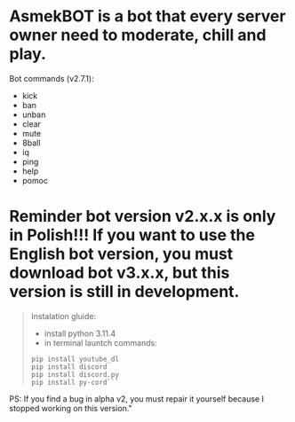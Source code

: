 # AsmekBOT is a bot that every server owner need to moderate, chill and play. 
Bot commands (v2.7.1):
- kick
- ban
- unban
- clear
- mute
- 8ball
- iq
- ping
- help
- pomoc
# Reminder bot version v2.x.x is only in Polish!!! If you want to use the English bot version, you must download bot v3.x.x, but this version is still in development.

> Instalation gluide:
> - install python 3.11.4
> - in terminal launtch commands:
> ```pip install schedule
> pip install youtube_dl
> pip install discord
> pip install discord.py
> pip install py-cord```

PS: If you find a bug in alpha v2, you must repair it yourself because I stopped working on this version."

